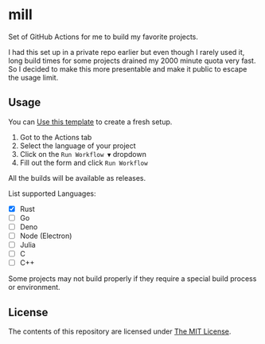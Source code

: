 # mill

Set of GitHub Actions for me to build my favorite projects.

I had this set up in a private repo earlier but even though I rarely used it, long build times for some projects drained my 2000 minute quota very fast. So I decided to make this more presentable and make it public to escape the usage limit.

## Usage

You can [Use this template](https://github.com/maximousblk/mill/generate) to create a fresh setup.

1. Got to the Actions tab
2. Select the language of your project
3. Click on the `Run Workflow ▼` dropdown
4. Fill out the form and click `Run Workflow`

All the builds will be available as releases.

List supported Languages:

- [x] Rust
- [ ] Go
- [ ] Deno
- [ ] Node (Electron)
- [ ] Julia
- [ ] C
- [ ] C++

Some projects may not build properly if they require a special build process or environment.

## License

The contents of this repository are licensed under [The MIT License](./.github/LICENSE).

